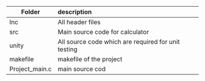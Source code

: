 
| Folder|	description |
|-------|:------------|
|Inc|	All header files |
|src|	Main source code for calculator|
|unity	|All source code which are required for unit testing|
|makefile	| makefile of the project |
| Project_main.c|	main source cod
